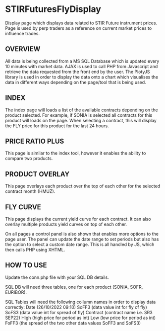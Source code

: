 # STIRFuturesFlyDisplay
Display page which displays data related to STIR Future instrument prices. Page is used by perp traders as a reference on current market prices to influence trades.

## OVERVIEW ##

All data is being collected from a MS SQL Database which is updated every 10 minutes with market data. AJAX is used to call PHP from Javascript and retrieve the data requested from the front end by the user. The PlotyJS library is used in order to display the data onto a chart which visualises the data in different ways depending on the page/tool that is being used.

## INDEX ##

The index page will loads a list of the available contracts depending on the product selected. For example, if SONIA is selected all contracts for this product will loads on the page. When selecting a contract, this will display the FLY price for this product for the last 24 hours. 

## PRICE RATIO PLUS ##

This page is similar to the index tool, however it enables the ability to compare two products.

## PRODUCT OVERLAY ##

This page overlays each product over the top of each other for the selected contract month (HMUZ).

## FLY CURVE ##

This page displays the current yield curve for each contract. It can also overlay multiple products yield curves on top of each other.


On all pages a control panel is also shown that enables more options to the page user. The panel can update the date range to set periods but also has the option to select a custom date range. This is all handled by JS, which then calls PHP using XHTML.


## HOW TO USE ##
Update the conn.php file with your SQL DB details.

SQL DB will need three tables, one for each product (SONIA, SOFR, EURIBOR).

SQL Tables will need the following collumn names in order to display data correctly:
Date (26/10/2022 09:10)
SoFF3	(data value int for fly of fly)
SoFS3	(data value int for spread of fly)
Contract	(contract name i.e. SR3 SEP22)
High (high price for period as int)
Low	 (low price for period as int)
FoFF3 (the spread of the two other data values SoFF3 and SoFS3)
